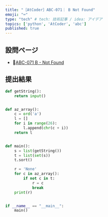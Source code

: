```yaml
---
title: "［AtCoder］ABC-071｜ B Not Found"
emoji: "⌨️"
type: "tech" # tech: 技術記事 / idea: アイデア
topics: ['python', 'AtCoder', 'abc']
published: true
---
```


## 設問ページ

- 🔗[ABC-071 B - Not Found](https://atcoder.jp/contests/abc071/tasks/abc071_b)

## 提出結果

```python
def getString():
    return input()


def az_array():
    c = ord('a')
    l = []
    for i in range(26):
        l.append(chr(c + i))
    return l


def main():
    s = list(getString())
    t = list(set(s))
    t.sort()

    r = 'None'
    for c in az_array():
        if not c in t:
            r = c
            break
    print(r)


if __name__ == "__main__":
    main()
```
